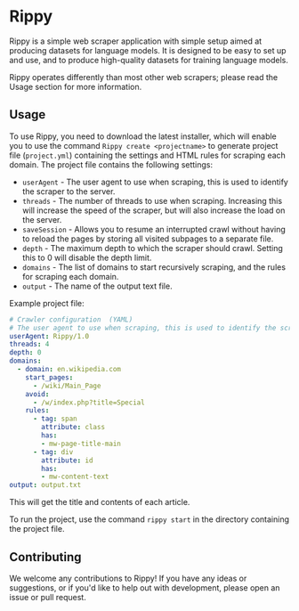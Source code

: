 # Rippy

Rippy is a simple web scraper application with simple setup aimed at producing datasets for language models. It is designed to be easy to set up and use, and to produce high-quality datasets for training language models.

Rippy operates differently than most other web scrapers; please read the Usage section for more information. 

## Usage

To use Rippy, you need to download the latest installer, which will enable you to use the command `Rippy create <projectname>` to
generate project file (`project.yml`) containing the settings and HTML rules for scraping each domain. The project file contains the following settings:

* `userAgent` - The user agent to use when scraping, this is used to identify the scraper to the server.
* `threads` - The number of threads to use when scraping. Increasing this will increase the speed of the scraper, but will also increase the load on the server.
* `saveSession` - Allows you to resume an interrupted crawl without having to reload the pages by storing all visited subpages to a separate file.
* `depth` - The maximum depth to which the scraper should crawl. Setting this to 0 will disable the depth limit.
* `domains` - The list of domains to start recursively scraping, and the rules for scraping each domain.
* `output` - The name of the output text file.

Example project file:

```yml
# Crawler configuration  (YAML)
# The user agent to use when scraping, this is used to identify the scraper to the server.
userAgent: Rippy/1.0
threads: 4
depth: 0
domains:
  - domain: en.wikipedia.com
    start_pages:
      - /wiki/Main_Page
    avoid:
      - /w/index.php?title=Special
    rules:
      - tag: span
        attribute: class
        has:
        - mw-page-title-main
      - tag: div
        attribute: id
        has:
        - mw-content-text
output: output.txt
```

This will get the title and contents of each article.

To run the project, use the command `rippy start` in the directory containing the project file.

## Contributing

We welcome any contributions to Rippy! If you have any ideas or suggestions, or if you'd like to help out with development, please open an issue or pull request.
